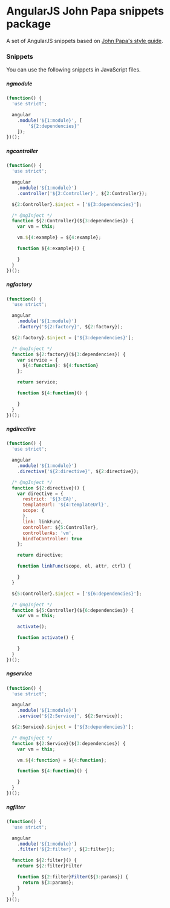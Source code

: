 # AngularJS John Papa snippets package

A set of AngularJS snippets based on [John Papa's style guide].

### Snippets

You can use the following snippets in JavaScript files.

##### ngmodule
``` javascript
(function() {
  'use strict';

  angular
    .module('${1:module}', [
        '${2:dependencies}'
    ]);
})();
```

##### ngcontroller
``` javascript
(function() {
  'use strict';

  angular
    .module('${1:module}')
    .controller('${2:Controller}', ${2:Controller});

  ${2:Controller}.$inject = ['${3:dependencies}'];

  /* @ngInject */
  function ${2:Controller}(${3:dependencies}) {
    var vm = this;

    vm.${4:example} = ${4:example};

    function ${4:example}() {

    }
  }
})();
```

##### ngfactory
``` javascript
(function() {
  'use strict';

  angular
    .module('${1:module}')
    .factory('${2:factory}', ${2:factory});

  ${2:factory}.$inject = ['${3:dependencies}'];

  /* @ngInject */
  function ${2:factory}(${3:dependencies}) {
    var service = {
      ${4:function}: ${4:function}
    };

    return service;

    function ${4:function}() {

    }
  }
})();
```

##### ngdirective
``` javascript
(function() {
  'use strict';

  angular
    .module('${1:module}')
    .directive('${2:directive}', ${2:directive});

  /* @ngInject */
  function ${2:directive}() {
    var directive = {
      restrict: '${3:EA}',
      templateUrl: '${4:templateUrl}',
      scope: {
      },
      link: linkFunc,
      controller: ${5:Controller},
      controllerAs: 'vm',
      bindToController: true
    };

    return directive;

    function linkFunc(scope, el, attr, ctrl) {

    }
  }

  ${5:Controller}.$inject = ['${6:dependencies}'];

  /* @ngInject */
  function ${5:Controller}(${6:dependencies}) {
    var vm = this;

    activate();

    function activate() {

    }
  }
})();
```

##### ngservice
``` javascript
(function() {
  'use strict';

  angular
    .module('${1:module}')
    .service('${2:Service}', ${2:Service});

  ${2:Service}.$inject = ['${3:dependencies}'];

  /* @ngInject */
  function ${2:Service}(${3:dependencies}) {
    var vm = this;

    vm.${4:function} = ${4:function};

    function ${4:function}() {

    }
  }
})();
```

##### ngfilter
``` javascript
(function() {
  'use strict';

  angular
    .module('${1:module}')
    .filter('${2:filter}', ${2:filter});

  function ${2:filter}() {
    return ${2:filter}Filter

    function ${2:filter}Filter(${3:params}) {
      return ${3:params};
    }
  }
})();
```


[john papa's style guide]: <https://github.com/johnpapa/angular-styleguide>
